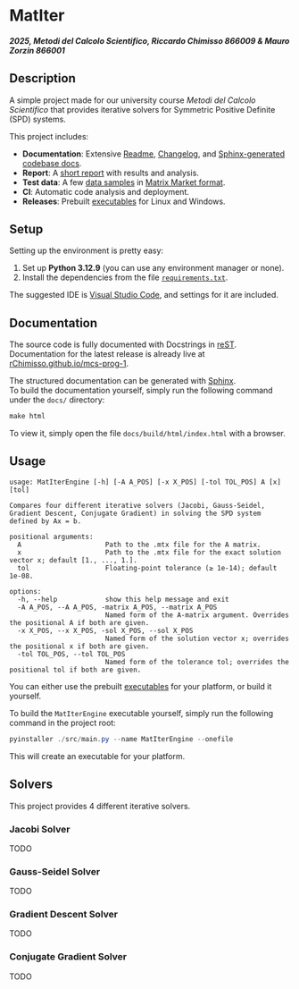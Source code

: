 # MatIter

##### *2025, Metodi del Calcolo Scientifico, Riccardo Chimisso 866009 & Mauro Zorzin 866001*

## Description

A simple project made for our university course *Metodi del Calcolo Scientifico* that provides iterative solvers for Symmetric Positive Definite (SPD) systems.

This project includes:

- **Documentation**: Extensive [Readme](/README.md), [Changelog](/CHANGELOG.md), and [Sphinx-generated codebase docs](https://rchimisso.github.io/mcs-prog-1/).
- **Report**: A [short report](/REPORT.md) with results and analysis.
- **Test data**: A few [data samples](/data/) in [Matrix Market format](https://math.nist.gov/MatrixMarket/formats.html).
- **CI**: Automatic code analysis and deployment.
- **Releases**: Prebuilt [executables](https://github.com/rChimisso/mcs-prog-1/releases) for Linux and Windows.

## Setup

Setting up the environment is pretty easy:

1. Set up **Python 3.12.9** (you can use any environment manager or none).
2. Install the dependencies from the file [`requirements.txt`](/requirements.txt).

The suggested IDE is [Visual Studio Code](https://code.visualstudio.com/), and settings for it are included.

## Documentation

The source code is fully documented with Docstrings in [reST](https://docutils.sourceforge.io/rst.html).  
Documentation for the latest release is already live at [rChimisso.github.io/mcs-prog-1](https://rchimisso.github.io/mcs-prog-1/).  

The structured documentation can be generated with [Sphinx](https://www.sphinx-doc.org/en/master/).  
To build the documentation yourself, simply run the following command under the `docs/` directory:
```powershell
make html
```
To view it, simply open the file `docs/build/html/index.html` with a browser.

## Usage

```
usage: MatIterEngine [-h] [-A A_POS] [-x X_POS] [-tol TOL_POS] A [x] [tol]

Compares four different iterative solvers (Jacobi, Gauss-Seidel, Gradient Descent, Conjugate Gradient) in solving the SPD system defined by Ax = b.

positional arguments:
  A                     Path to the .mtx file for the A matrix.
  x                     Path to the .mtx file for the exact solution vector x; default [1., ..., 1.].
  tol                   Floating-point tolerance (≥ 1e-14); default 1e-08.

options:
  -h, --help            show this help message and exit
  -A A_POS, --A A_POS, -matrix A_POS, --matrix A_POS
                        Named form of the A-matrix argument. Overrides the positional A if both are given.
  -x X_POS, --x X_POS, -sol X_POS, --sol X_POS
                        Named form of the solution vector x; overrides the positional x if both are given.
  -tol TOL_POS, --tol TOL_POS
                        Named form of the tolerance tol; overrides the positional tol if both are given.
```

You can either use the prebuilt [executables](https://github.com/rChimisso/mcs-prog-1/releases) for your platform, or build it yourself.

To build the `MatIterEngine` executable yourself, simply run the following command in the project root:
```powershell
pyinstaller ./src/main.py --name MatIterEngine --onefile
```
This will create an executable for your platform.

## Solvers

This project provides 4 different iterative solvers.

### Jacobi Solver

TODO

### Gauss-Seidel Solver

TODO

### Gradient Descent Solver

TODO

### Conjugate Gradient Solver

TODO
